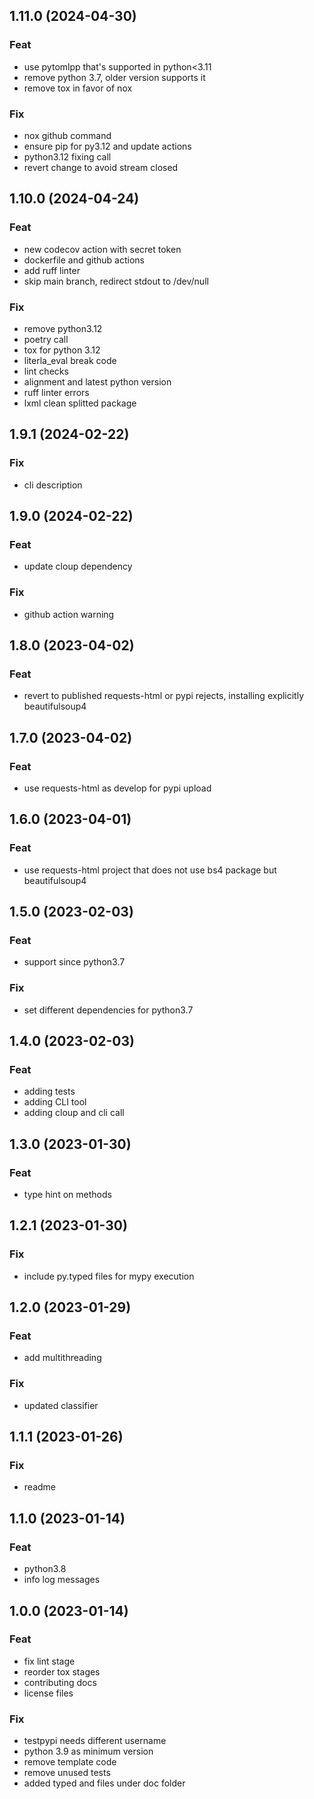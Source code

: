 ## 1.11.0 (2024-04-30)

### Feat

- use pytomlpp that's supported in python<3.11
- remove python 3.7, older version supports it
- remove tox in favor of nox

### Fix

- nox github command
- ensure pip for py3.12 and update actions
- python3.12 fixing call
- revert change to avoid stream closed

## 1.10.0 (2024-04-24)

### Feat

- new codecov action with secret token
- dockerfile and github actions
- add ruff linter
- skip main branch, redirect stdout to /dev/null

### Fix

- remove python3.12
- poetry call
- tox for python 3.12
- literla_eval break code
- lint checks
- alignment and latest python version
- ruff linter errors
- lxml clean splitted package

## 1.9.1 (2024-02-22)

### Fix

- cli description

## 1.9.0 (2024-02-22)

### Feat

- update cloup dependency

### Fix

- github action warning

## 1.8.0 (2023-04-02)

### Feat

- revert to published requests-html or pypi rejects, installing explicitly beautifulsoup4

## 1.7.0 (2023-04-02)

### Feat

- use requests-html as develop for pypi upload

## 1.6.0 (2023-04-01)

### Feat

- use requests-html project that does not use bs4 package but beautifulsoup4

## 1.5.0 (2023-02-03)

### Feat

- support since python3.7

### Fix

- set different dependencies for python3.7

## 1.4.0 (2023-02-03)

### Feat

- adding tests
- adding CLI tool
- adding cloup and cli call

## 1.3.0 (2023-01-30)

### Feat

- type hint on methods

## 1.2.1 (2023-01-30)

### Fix

- include py.typed files for mypy execution

## 1.2.0 (2023-01-29)

### Feat

- add multithreading

### Fix

- updated classifier

## 1.1.1 (2023-01-26)

### Fix

- readme

## 1.1.0 (2023-01-14)

### Feat

- python3.8
- info log messages

## 1.0.0 (2023-01-14)

### Feat

- fix lint stage
- reorder tox stages
- contributing docs
- license files

### Fix

- testpypi needs different username
- python 3.9 as minimum version
- remove template code
- remove unused tests
- added typed and files under doc folder
